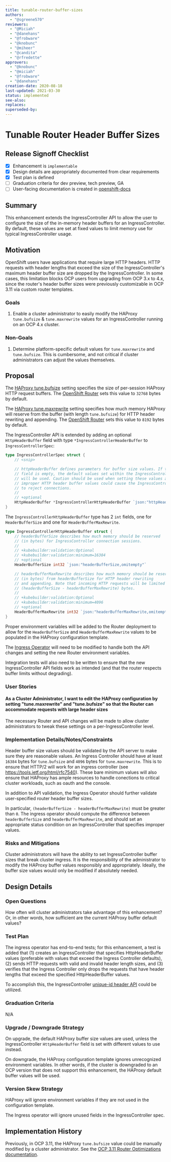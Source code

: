 ```yaml
---
title: tunable-router-buffer-sizes
authors:
  - "@sgreene570"
reviewers:
  - "@Miciah"
  - "@danehans"
  - "@frobware"
  - "@knobunc"
  - "@miheer"
  - "@candita"
  - "@rfredette"
approvers:
  - "@knobunc"
  - "@miciah"
  - "@frobware"
  - "@danehans"
creation-date: 2020-08-18
last-updated: 2021-03-30
status: implemented
see-also:
replaces:
superseded-by:
---
```

# Tunable Router Header Buffer Sizes

## Release Signoff Checklist

- [X] Enhancement is `implementable`
- [X] Design details are appropriately documented from clear requirements
- [X] Test plan is defined
- [ ] Graduation criteria for dev preview, tech preview, GA
- [ ] User-facing documentation is created in [openshift-docs](https://github.com/openshift/openshift-docs/)

## Summary

This enhancement extends the IngressController API to allow the user to configure
the size of the in-memory header buffers for an IngressController. By default, these values are
set at fixed values to limit memory use for typical IngressController usage.

## Motivation

OpenShift users have applications that require large HTTP headers. HTTP requests with
header lengths that exceed the size of the IngressController's maximum header buffer size are
dropped by the IngressController. In some cases, this limitation blocks OCP users from upgrading from OCP 3.x
to 4.x, since the router's header buffer sizes were previously customizable in OCP 3.11 via custom
router templates.

### Goals

1. Enable a cluster administrator to easily modify the HAProxy `tune.bufsize` & `tune.maxrewrite` values for an IngressController
running on an OCP 4.x cluster.

### Non-Goals

1. Determine platform-specific default values for `tune.maxrewrite` and `tune.bufsize`. This is cumbersome, and not critical if cluster administrators
can adjust the values themselves.

## Proposal

The [HAProxy tune.bufsize](https://cbonte.github.io/haproxy-dconv/2.0/configuration.html#tune.bufsize) setting specifies
the size of per-session HAProxy HTTP request buffers. The [OpenShift Router](https://github.com/openshift/router)
sets this value to `32768` bytes by default.

The [HAProxy tune.maxrewrite](https://cbonte.github.io/haproxy-dconv/2.0/configuration.html#tune.maxrewrite) setting specifies
how much memory HAProxy will reserve from the buffer (with length `tune.bufsize`) for HTTP header rewriting and appending.
The [OpenShift Router](https://github.com/openshift/router) sets this value to `8192` bytes by default.

The IngressController API is extended by adding an optional `HttpHeaderBuffer` field with
type `*IngressControllerHeaderBuffer` to `IngressControllerSpec`:

```go
type IngressControllerSpec struct {
	// <snip>

	// httpHeaderBuffer defines parameters for buffer size values. If this
	// field is empty, the default values set within the IngressController
	// will be used. Caution should be used when setting these values as
	// improper HTTP header buffer values could cause the IngressController
	// to reject connections.
	//
	// +optional
	HttpHeaderBuffer *IngressControllerHttpHeaderBuffer `json:"httpHeaderBuffer,omitempty"`
}
```

The `IngressControllerHttpHeaderBuffer` type has 2 `int` fields, one for
`HeaderBufferSize` and one for `HeaderBufferMaxRewrite`.

```go
type IngressControllerHttpHeaderBuffer struct {
	// headerBufferSize describes how much memory should be reserved
	// (in bytes) for IngressController connection sessions.
	//
	// +kubebuilder:validation:Optional
	// +kubebuilder:validation:minimum=16384
	// +optional
	HeaderBufferSize int32 `json:"headerBufferSize,omitempty"`

	// headerBufferMaxRewrite describes how much memory should be reserved
	// (in bytes) from headerBufferSize for HTTP header rewriting
	// and appending. Note that incoming HTTP requests will be limited to
	// (headerBufferSize - headerBufferMaxRewrite) bytes.
	//
	// +kubebuilder:validation:Optional
	// +kubebuilder:validation:minimum=4096
	// +optional
	HeaderBufferMaxRewrite int32 `json:"headerBufferMaxRewrite,omitempty"`
}
```

Proper environment variables will be added to the Router deployment to allow for the `HeaderBufferSize` and `HeaderBufferMaxRewrite` values to be
populated in the HAProxy configuration template.

The [Ingress Operator](https://github.com/openshift/cluster-ingress-operator) will need to be modified to handle both the API changes
and setting the new Router environment variables.

Integration tests will also need to be written to ensure that the new IngressController API fields work as intended (and that the router
respects buffer limits without degrading).

### User Stories

#### As a Cluster Administrator, I want to edit the HAProxy configuration by setting "tune.maxrewrite" and "tune.bufsize" so that the Router can accommodate requests with large header sizes

The necessary Router and API changes will be made to allow cluster administrators to tweak these settings on a per-IngressController level.

### Implementation Details/Notes/Constraints

Header buffer size values should be validated by the API server to make sure they are reasonable values. An Ingress Controller should have at least `16384` bytes for
`tune.bufsize` and `4096` bytes for `tune.maxrewrite`. This is to ensure that HTTP/2 will work for an ingress controller (see https://tools.ietf.org/html/rfc7540).
These bare minimum values will also ensure that HAProxy has ample resources to handle conections to critical cluster workloads, such as oauth and the console.

In addition to API validation, the Ingress Operator should further validate user-specified router header buffer sizes.

In particular, `(headerBufferSize - headerBufferMaxRewrite)` must be greater than `0`. The ingress operator should compute the difference between
`headerBufferSize` and `headerBufferMaxRewrite`, and should set an appropriate status condition on an IngressController that specifies improper values.

### Risks and Mitigations

Cluster administrators will have the ability to set IngressController buffer sizes that break cluster ingress.
It is the responsibility of the administrator to modify the HAProxy buffer values responsibly and appropriately.
Ideally, the buffer size values would only be modified if absolutely needed.

## Design Details

### Open Questions

How often will cluster administrators take advantage of this enhancement?
Or, in other words, how sufficient are the current HAProxy buffer default values?

### Test Plan

The ingress operator has end-to-end tests; for this enhancement, a test is added that
(1) creates an IngressController that specifies HttpHeaderBuffer values (preferable with values that exceed
the Ingress Controller defaults), (2) sends HTTP requests
with valid and invalid header length sizes, and (3) verifies that the Ingress Controller only
drops the requests that have header lengths that exceed the specified HttpHeaderBuffer values.

To accomplish this, the IngressController [unique-id header API](https://github.com/openshift/api/pull/689) could be utilized.

### Graduation Criteria

N/A

### Upgrade / Downgrade Strategy

On upgrade, the default HAProxy buffer size values are used, unless the IngressController `HttpHeaderBuffer` field is set
with different values to use instead.

On downgrade, the HAProxy configuration template ignores unrecognized environment variables. In other words, if the cluster
is downgraded to an OCP version that does not support this enhancement, the HAProxy default buffer values will be used.

### Version Skew Strategy

HAProxy will ignore environment variables if they are not used in the configuration template.

The Ingress operator will ignore unused fields in the IngressController spec.

## Implementation History

Previously, in OCP 3.11, the HAProxy `tune.bufsize` value could be manually modified by a cluster administrator.
See the [OCP 3.11 Router Optimizations documentation](https://docs.openshift.com/container-platform/3.11/scaling_performance/routing_optimization.html).
